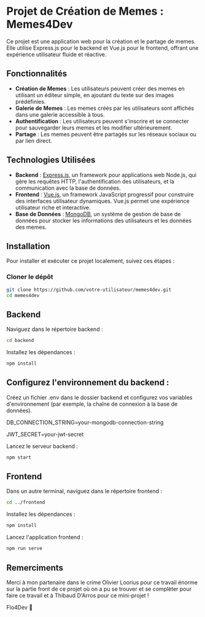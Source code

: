# Projet de Création de Memes : Memes4Dev

Ce projet est une application web pour la création et le partage de memes. Elle utilise Express.js pour le backend et Vue.js pour le frontend, offrant une expérience utilisateur fluide et réactive.

## Fonctionnalités

- **Création de Memes** : Les utilisateurs peuvent créer des memes en utilisant un éditeur simple, en ajoutant du texte sur des images prédéfinies.
- **Galerie de Memes** : Les memes créés par les utilisateurs sont affichés dans une galerie accessible à tous.
- **Authentification** : Les utilisateurs peuvent s'inscrire et se connecter pour sauvegarder leurs memes et les modifier ultérieurement.
- **Partage** : Les memes peuvent être partagés sur les réseaux sociaux ou par lien direct.

## Technologies Utilisées

- **Backend** : [Express.js](https://expressjs.com/), un framework pour applications web Node.js, qui gère les requêtes HTTP, l'authentification des utilisateurs, et la communication avec la base de données.
- **Frontend** : [Vue.js](https://vuejs.org/), un framework JavaScript progressif pour construire des interfaces utilisateur dynamiques. Vue.js permet une expérience utilisateur riche et interactive.
- **Base de Données** : [MongoDB](https://www.mongodb.com/), un système de gestion de base de données pour stocker les informations des utilisateurs et les données des memes.

## Installation

Pour installer et exécuter ce projet localement, suivez ces étapes :

### Cloner le dépôt
```bash
git clone https://github.com/votre-utilisateur/memes4dev.git
cd memes4dev 
```
## Backend

Naviguez dans le répertoire backend :
```bash
cd backend
```
Installez les dépendances :
```bash
npm install
```

## Configurez l'environnement du backend :
Créez un fichier .env dans le dossier backend et configurez vos variables d'environnement (par exemple, la chaîne de connexion à la base de données).

DB_CONNECTION_STRING=your-mongodb-connection-string

JWT_SECRET=your-jwt-secret

Lancez le serveur backend :

```bash
npm start
```
## Frontend

Dans un autre terminal, naviguez dans le répertoire frontend :
```bash
cd ../frontend
```
Installez les dépendances :
```bash
npm install
```
Lancez l'application frontend :
```bash
npm run serve
```
## Remerciments

Merci à mon partenaire dans le crime Olivier Loorius pour ce travail énorme sur la partie front de ce projet où on a pu se trouver et se complèter pour faire ce travail et à Thibaud D'Arros pour ce mini-projet !

Flo4Dev 🥲